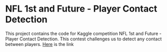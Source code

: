 # NFL 1st and Future - Player Contact Detection

This project contains the code for Kaggle competition NFL  1st and Future - Player Contact Detection. This contest challenges us to detect any contact between players. [Here](https://www.kaggle.com/competitions/nfl-player-contact-detection) is the link
